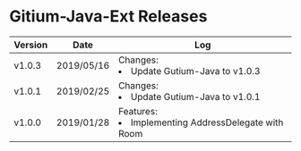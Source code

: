 # Gitium-Java-Ext Releases
Version|Date|Log
---|---|---
v1.0.3|2019/05/16|Changes:<li>Update Gutium-Java to v1.0.3</li>
v1.0.1|2019/02/25|Changes:<li>Update Gutium-Java to v1.0.1</li>
v1.0.0|2019/01/28|Features:<li>Implementing AddressDelegate with Room</li>